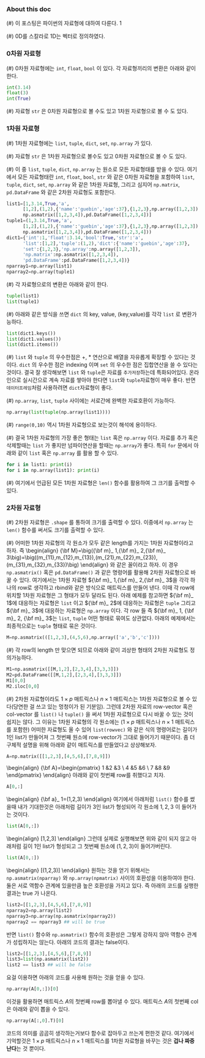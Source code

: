 ### About this doc 

(#) 이 포스팅은 파이썬의 자료형에 대하여 다룬다. 1

(#) 0D를 스칼라로 1D는 벡터로 정의하였다. 

### 0차원 자료형

(#) 0차원 자료형에는 `int`, `float`, `bool` 이 있다. 각 자료형끼리의 변환은 아래와 같이 한다. 
```python
int(3.14)
float(3)
int(True)
```

(#) 자료형 `str` 은 0차원 자료형으로 볼 수도 있고 1차원 자로형으로 볼 수 도 있다. 

### 1차원 자료형

(#) 1차원 자료형에는 `list`, `tuple`, `dict`, `set`, `np.array` 가 있다. 

(#) 자료형 `str` 은 1차원 자료형으로 볼수도 있고 0차원 자료형으로 볼 수 도 있다. 

(#)  이 중 `list`, `tuple`, `dict`, `np.array` 는 원소로 모든 자료형태를 받을 수 있다. 여기에서 모든 자료형태란 `int`, `float`, `bool`, `str` 와 같은 0차원 자료형을 포함하여 `list`, `tuple`, `dict`, `set`, `np.array` 와 같은 1차원 자료형, 그리고 심지어 `np.matrix`, `pd.DataFrame` 와 같은 2차원 자료형도 포함한다. 
```python
list1=[1,3.14,True,'a',
      [1,2],(1,2),{'name':'guebin','age':37},{1,2,3},np.array([1,2,3]),
      np.asmatrix([1,2,3,4]),pd.DataFrame([1,2,3,4])]
tuple1=(1,3.14,True,'a',
      [1,2],(1,2),{'name':'guebin','age':37},{1,2,3},np.array([1,2,3]),
      np.asmatrix([1,2,3,4]),pd.DataFrame([1,2,3,4]))
dict1={'int':1,'float':3.14,'bool':True,'str':'a',
      'list':[1,2],'tuple':(1,2),'dict':{'name':'guebin','age':37},
      'set':{1,2,3},'np.array':np.array([1,2,3]),
      'np.matrix':np.asmatrix([1,2,3,4]),
      'pd.DataFrame':pd.DataFrame([1,2,3,4])}
nparray1=np.array(list1) 
nparray2=np.array(tuple1) 
```

(#)  각 자료형으로의 변환은 아래와 같이 한다.
```python
tuple(list1)
list(tuple1)
```

(#) 아래와 같은 방식을 쓰면 `dict` 의 key, value, (key,value)를 각각 `list` 로 변환가능하다. 
```python
list(dict1.keys())
list(dict1.values())
list(dict1.items())
```


(#) `list` 와 `tuple` 의 우수한점은 +, * 연산으로 배열을 자유롭게 확장할 수 있다는 것이다. `dict` 의 우수한 점은 indexing 이며 `set` 의 우수한 점은 집합연산을 쓸 수 있다는 것이다. 결국 잘 생각해보면 `list` 와 `tuple`은 자료를 `추가저장`하는데 특화되어있다. 온라인으로 실시간으로 계속 자료를 쌓아야 한다면 `list`와 `tuple`자료형이 매우 좋다. 반면 `데이터프레임`처럼 사용하려면 `dict`자료형이 좋다. 

(#) `np.array`, `list`, `tuple` 사이에는 서로간에 완벽한 자료호환이 가능하다. 
```python
np.array(list(tuple(np.array(list1))))
```


(#) `range(0,10)` 역시 1차원 자료형으로 보는것이 해석에 용이하다. 

(#) 결국 1차원 자료형의 가장 좋은 형태는 `list` 혹은 `np.array` 이다. 자료를 추가 혹은 삭제할때는 `list` 가 좋지만 넘파이연산을 할때는 `np.array`가 좋다. 특히 `for` 문에서 아래와 같이 `list` 혹은 `np.array` 를 활용 할 수 있다. 
```python
for i in list1: print(i)
for i in np.array(list1): print(i)
```

(#) 여기에서 언급된 모든 1차원 자료형은 `len()` 함수를 활용하여 그 크기를 출력할 수 있다. 

### 2차원 자료형

(#) 2차원 자료형은 `.shape` 를 통하여 크기를 출력할 수 있다. 이중에서 `np.array` 는 `len()` 함수를 써서도 크기를 출력할 수 있다. 

(#) 어떠한 1차원 자료형의 각 원소가 모두 같은 length를 가지는 1차원 자료형이라고 하자. 즉 
\begin{align}
{\bf M}=\big({\bf m}_ 1,{\bf m}_ 2,{\bf m}_ 3\big)=\big((m_{11},m_{12},m_{13}),(m_{21},m_{22},m_{23}),(m_{31},m_{32},m_{33})\big)
\end{align}
와 같은 꼴이라고 하자. 이 경우 `np.asmatrix()` 혹은 `pd.DataFrame()` 과 같은 명령어를 활용해 2차원 자료형으로 바꿀 수 있다. 여기에서는 1차원 자료형 ${\bf m}_ 1,{\bf m}_ 2,{\bf m}_ 3$을 각각 하나의 row로 생각하고 rbind와 같은 방식으로 매트릭스를 만들어 낸다. 이때 각 row에 위치할 1차원 자료형은 그 형태가 모두 달라도 된다. 아래 예제를 참고하면 ${\bf m}_ 1$에 대응하는 자료형은 `list` 이고 ${\bf m}_ 2$에 대응하는 자료형은 `tuple` 그리고 ${\bf m}_ 3$에 대응하는 자료형은 `np.array` 이다. 각 row 들 즉 ${\bf m}_ 1, {\bf m}_ 2, {\bf m}_ 3$는 `list`, `tuple` 어떤 형태로 묶여도 상관없다. 아래의 예제에서는 최종적으로는 `tuple` 형태로 묶은 것이다.
```python
M=np.asmatrix(([1,2,3],(4,5,6),np.array(['a','b','c'])))
```

(#) 각 row의 length 만 맞으면 되므로 아래와 같이 괴상한 형태의 2차원 자료형도 정의가능하다. 
```python
M1=np.asmatrix([[M,1,2],[2,3,4],[3,3,3]])
M2=pd.DataFrame([[M,1,2],[2,3,4],[3,3,3]])
M1[0,0]
M2.iloc[0,0]
```

(#) 2차원 자료형이라도 $1\times p$ 매트릭스나 $n\times 1$ 매트릭스는 1차원 자료형으로 볼 수 있다(당연한 걸 쓰고 있는 멍청이가 된 기분임). 그런데 2차원 자료의 row-vector 혹은 col-vector 를 `list()` 나 `tuple()` 을 써서 1차원 자료형으로 다시 바꿀 수 있는 것이 쉽지는 않다. 그 이유는 1차원 자료형의 각 원소에는 ($1\times p$ 매트릭스나 $n\times 1$ 매트릭스를 포함한) 어떠한 자료형도 올 수 있어 `list(rowvec)` 와 같은 식의 명령어로는 길이가 1인 list가 만들어져 그 첫번째 원소에 row-vector가 그대로 들어가기 때문이다. 좀 더 구체적 설명을 위해 아래와 같이 매트릭스를 만들었다고 상상해보자. 
```python 
A=np.matrix([[1,2,3],[4,5,6],[7,8,9]])
```
\begin{align}
{\bf A}=\begin{pmatrix}
1 &2  &3 \\
4 &5  &6 \\
7 &8  &9 
\end{pmatrix}
\end{align}
아래와 같이 첫번째 row를 취했다고 치자.
```python 
A[0,:]
```
\begin{align}
{\bf a}_ 1=(1,2,3) 
\end{align}
여기에서 아래처럼 `list()` 함수를 썼을때 내가 기대한것은 아래처럼 길이가 3인 list가 형성되어 각 원소에 $1,2,3$ 이 들어가는 것이다. 
```python 
list(A[0,:])
```
\begin{align}
[1,2,3]
\end{align}
그런데 실제로 실행해보면 위와 같이 되지 않고 아래처럼 길이 1인 list가 형성되고 그 첫번째 원소에 $(1,2,3)$이 들어가버린다. 
```python 
list(A[0,:])
```
\begin{align}
[(1,2,3)]
\end{align}
원하는 것을 얻기 위해서는 `np.asmatrix(nparray)` 와 `np.array(npmatrix)` 사이의 호환성을 이용하여야 한다. 둘은 서로 역함수 관계에 있을만큼 높은 호환성을 가지고 있다. 즉 아래의 코드를 실행한 결과는 true 가 나온다. 
```python 
list2=[[1,2,3],[4,5,6],[7,8,9]]
nparray2=np.array(list2)
nparray3=np.array(np.asmatrix(nparray2))
nparray2 == nparray3 ## will be true
```
반면 `list()` 함수와 `np.asmatrix()` 함수의 호환성은 그렇게 강하지 않아 역함수 관계가 성립하지는 않는다. 아래의 코드의 결과는 false이다.
```python 
list2=[[1,2,3],[4,5,6],[7,8,9]]
list3=list(np.asmatrix(list2))
list2 == list3 ## will be false 
```
요걸 이용하면 아래의 코드를 사용해 원하는 것을 얻을 수 있다. 
```python 
np.array(A[0,:])[0]
```
이것을 활용하면 매트릭스 $A$의 첫번째 row를 뽑아낼 수 있다. 매트릭스 $A$의 첫번째 col은 아래와 같이 뽑을 수 있다. 
```python 
np.array(A[:,0].T)[0]
```
코드의 의미를 곰곰히 생각하는거보다 함수로 잡아두고 쓰는게 편한것 같다. 여기에서 기억할것은 $1\times p$ 매트릭스나 $n\times 1$ 매트릭스를 1차원 자료형을 바꾸는 것은 **겁나 짜증난다**는 것 뿐이다. 

